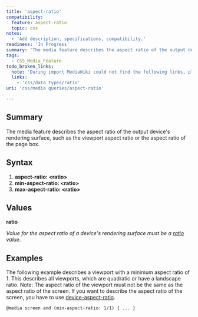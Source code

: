 ```yaml
---
title: 'aspect-ratio'
compatibility:
  feature: aspect-ratio
  topic: css
notes:
  - 'Add description, specifications, compatibility.'
readiness: 'In Progress'
summary: 'The media feature describes the aspect ratio of the output device''s rendering surface, such as the viewport aspect ratio or the aspect ratio of the page box.'
tags:
  - CSS_Media_Feature
todo_broken_links:
  note: 'During import MediaWiki could not find the following links, please fix and adjust this list.'
  links:
    - 'css/data types/ratio'
uri: 'css/media queries/aspect-ratio'

---
```

## Summary

The media feature describes the aspect ratio of the output device's rendering surface, such as the viewport aspect ratio or the aspect ratio of the page box.

## Syntax

1.  **aspect-ratio: \<ratio\>**
2.  **min-aspect-ratio: \<ratio\>**
3.  **max-aspect-ratio: \<ratio\>**

## Values

**ratio**

*Value for the aspect ratio of a device's rendering surface must be a [ratio](/w/index.php?title=css/data_types/ratio&action=edit&redlink=1) value.*

## Examples

The following example describes a viewport with a minimum aspect ratio of 1. This describes all viewports, which are quadratic or have a landscape ratio. Note: The aspect ratio of the viewport must not be the same as the aspect ratio of the screen. If you want to describe the aspect ratio of the screen, you have to use [device-aspect-ratio](/css/media_queries/device-aspect-ratio).

``` html
@media screen and (min-aspect-ratio: 1/1) { ... }
```

